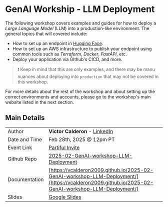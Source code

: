 # GenAI Workship - LLM Deployment

The following workshop covers examples and guides for how to deploy a
*Large Language Model* (LLM) into a production-like environment. The
general topics that will covered include:

- How to set up an endpoint in [Hugging Face](https://huggingface.co/).
- How to set up an AWS infrastructure to publish your endpoint using common
    tools such as *Terraform*, *Docker*, *FastAPI*, etc.
- Deploy your application via GIthub's CICD, and more.


> :exclamation: Keep in mind that this are only examples, and there may be
    manu nuances about deploying into `production` that may not be covered
    in this workshop.

For more details about the rest of the workshop and about setting up
the correct environments and accounts, please go to the workshop's
main website listed in the next section.


## Main Details

|               |                                                                                                                          |
|---------------|--------------------------------------------------------------------------------------------------------------------------|
| Author        | **Victor Calderon** - [LinkedIn](https://www.linkedin.com/in/vcalderon/)                                                 |
| Date and Time | Feb 28th, 2025 @ 12pm PT                                                                                                 |
| Event Link    | [Partiful Invite](https://partiful.com/e/azs3LLkZ0TPzl89mXE7G)                                                           |
| Github Repo   | [2025-02-GenAI-workshop-LLM-Deployment](https://github.com/vcalderon2009/2025-02-GenAI-workshop-LLM-Deployment)          |
| Documentation | [https://vcalderon2009.github.io/2025-02-GenAI-workshop-LLM-Deployment/](https://vcalderon2009.github.io/2025-02-GenAI-workshop-LLM-Deployment/)                                                   |
| Slides        | [Google Slides](https://docs.google.com/presentation/d/1vWKqfVIUt9XfFALTZmrxMgnDlNtTf9Eb7cyaashjTvU/present?usp=sharing) |
